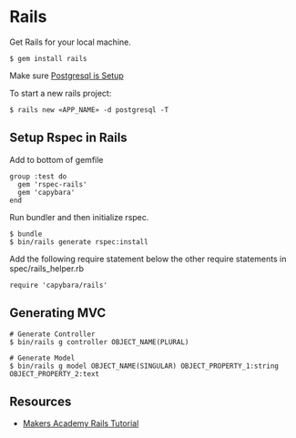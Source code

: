 # Rails

Get Rails for your local machine.

```
$ gem install rails
```

Make sure [Postgresql is Setup](https://github.com/olmesm/ubuntu-manual/blob/master/ubuntu/postgresql.md)

To start a new rails project:

```
$ rails new «APP_NAME» -d postgresql -T
```

## Setup Rspec in Rails

Add to bottom of gemfile

```
group :test do
  gem 'rspec-rails'
  gem 'capybara'
end
```

Run bundler and then initialize rspec.

```
$ bundle
$ bin/rails generate rspec:install
```

Add the following require statement below the other require statements in spec/rails_helper.rb

```
require 'capybara/rails'
```

## Generating MVC

```
# Generate Controller
$ bin/rails g controller OBJECT_NAME(PLURAL)

# Generate Model
$ bin/rails g model OBJECT_NAME(SINGULAR) OBJECT_PROPERTY_1:string OBJECT_PROPERTY_2:text
```

## Resources

* [Makers Academy Rails Tutorial](https://github.com/makersacademy/course/blob/master/rails/yelp_v1/1_getting_started.md)
